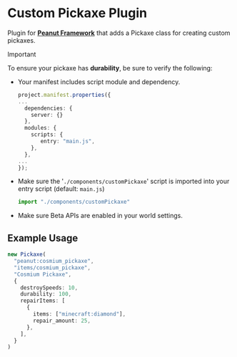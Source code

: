 # Custom Pickaxe Plugin
 Plugin for **[Peanut Framework](https://github.com/palmmc/Peanut-Framework)** that adds a Pickaxe class for creating custom pickaxes.

> [!IMPORTANT]
> To ensure your pickaxe has **durability**, be sure to verify the following:
> - Your manifest includes script module and dependency.
> 
>   ```ts
>   project.manifest.properties({
>   ...
>     dependencies: {
>       server: {}
>     },
>     modules: {
>       scripts: {
>          entry: "main.js",
>       },
>     },
>   ...
>   });
>   ```
> - Make sure the '`./components/customPickaxe`' script is imported into your entry script (default: `main.js`)
> 
>   ```ts
>   import "./components/customPickaxe"
>   ```
>
> - Make sure Beta APIs are enabled in your world settings.

## Example Usage
```ts
new Pickaxe(
  "peanut:cosmium_pickaxe",
  "items/cosmium_pickaxe",
  "Cosmium Pickaxe",
  {
    destroySpeeds: 10,
    durability: 100,
    repairItems: [
      {
        items: ["minecraft:diamond"],
        repair_amount: 25,
      },
    ],
  }
)
```
